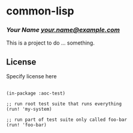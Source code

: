 # common-lisp
### _Your Name <your.name@example.com>_

This is a project to do ... something.

## License

Specify license here

## 

```
(in-package :aoc-test)

;; run root test suite that runs everything
(run! 'my-system)

;; run part of test suite only called foo-bar
(run! 'foo-bar)
```



